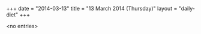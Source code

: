 +++
date = "2014-03-13"
title = "13 March 2014 (Thursday)"
layout = "daily-diet"
+++

\<no entries\>